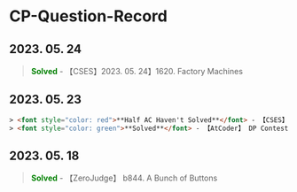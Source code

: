 # CP-Question-Record

## 2023. 05. 24

> <font style="color: green">**Solved**</font> - 【CSES】2023. 05. 24】1620. Factory Machines

## 2023. 05. 23

```html
> <font style="color: red">**Half AC Haven't Solved**</font> - 【CSES】1085. Array Division</br>
> <font style="color: green">**Solved**</font> - 【AtCoder】 DP Contest - C - Vacation
```

## 2023. 05. 18 

> <font style="color: green">**Solved**</font> - 【ZeroJudge】 b844. A Bunch of Buttons